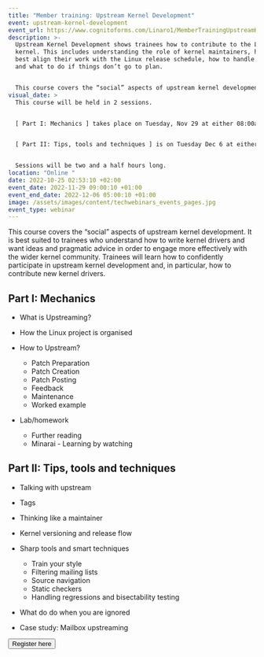 ```yaml
---
title: "Member training: Upstream Kernel Development"
event: upstream-kernel-development
event_url: https://www.cognitoforms.com/Linaro1/MemberTrainingUpstreamKernelDevelopment
description: >-
  Upstream Kernel Development shows trainees how to contribute to the Linux
  kernel. This includes understanding the role of kernel maintainers, how to
  best align their work with the Linux release schedule, how to handle feedback
  and what to do if things don’t go to plan.


  This course covers the “social” aspects of upstream kernel development. It is best suited to trainees who understand how to write kernel drivers and want ideas and pragmatic advice in order to engage more effectively with the wider kernel community. Trainees will learn how to confidently participate in upstream kernel development and, in particular, how to contribute new kernel drivers.
visual_date: >
  This course will be held in 2 sessions. 


  [ Part I: Mechanics ] takes place on Tuesday, Nov 29 at either 08:00am and 04:00pm GMT (depending on your timezone). 


  [ Part II: Tips, tools and techniques ] is on Tuesday Dec 6 at either 08:00am and 04:00pm GMT. 


  Sessions will be two and a half hours long.
location: "Online "
date: 2022-10-25 02:53:10 +02:00
event_date: 2022-11-29 09:00:10 +01:00
event_end_date: 2022-12-06 05:00:10 +01:00
image: /assets/images/content/techwebinars_events_pages.jpg
event_type: webinar
---
```

This course covers the “social” aspects of upstream kernel development. It is best suited to trainees who understand how to write kernel drivers and want ideas and pragmatic advice in order to engage more effectively with the wider kernel community. Trainees will learn how to confidently participate in upstream kernel development and, in particular, how to contribute new kernel drivers.

## Part I: Mechanics

* What is Upstreaming?
* How the Linux project is organised
* How to Upstream?

  * Patch Preparation 
  * Patch Creation
  * Patch Posting
  * Feedback
  * Maintenance
  * Worked example
* Lab/homework

  * Further reading
  * Minarai - Learning by watching

## Part II: Tips, tools and techniques

* Talking with upstream
* Tags
* Thinking like a maintainer
* Kernel versioning and release flow
* Sharp tools and smart techniques

  * Train your style
  * Filtering mailing lists
  * Source navigation
  * Static checkers
  * Handling regressions and bisectability testing
* What do do when you are ignored
* Case study: Mailbox upstreaming 

<form action="https://www.cognitoforms.com/Linaro1/OpenAMPAndHeterogenousProcessingProjectWebinar">

<button type="submit">Register here</button>

</form>